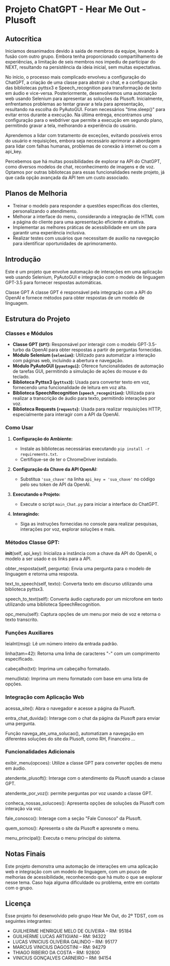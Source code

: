# Projeto ChatGPT - Hear Me Out - Plusoft

## Autocrítica

Iniciamos desanimados devido à saída de membros da equipe, levando à fusão com outro grupo. Embora tenha proporcionado compartilhamento de experiências, a limitação de seis membros nos impediu de participar do NEXT, resultando na persistência da ideia inicial, sem muitas expectativas.

No início, o processo mais complicado envolveu a configuração do ChatGPT, a criação de uma classe para abstrair o chat, e a configuração das bibliotecas pyttsx3 e Speech_recognition para transformação de texto em áudio e vice-versa. Posteriormente, desenvolvemos uma automação web usando Selenium para apresentar as soluções da Plusoft. Inicialmente, enfrentamos problemas ao tentar gravar a tela para apresentação, resultando na escolha do PyAutoGUI. Foram necessários "time.sleep()" para evitar erros durante a execução. Na última entrega, encontramos uma configuração para o webdriver que permite a execução em segundo plano, permitindo gravar a tela, melhorando a experiência do usuário.

Aprendemos a lidar com tratamento de exceções, evitando possíveis erros do usuário e requisições, embora seja necessário aprimorar a abordagem para lidar com falhas humanas, problemas de conexão à internet ou com a api_key.

Percebemos que há muitas possibilidades de explorar na API do ChatGPT, como diversos modelos de chat, reconhecimento de imagens e de voz. Optamos por outras bibliotecas para essas funcionalidades neste projeto, já que cada opção avançada da API tem um custo associado.

## Planos de Melhoria

- Treinar o modelo para responder a questões específicas dos clientes, personalizando o atendimento.
- Melhorar a interface do menu, considerando a integração de HTML com a página do cliente para uma apresentação eficiente e atrativa.
- Implementar as melhores práticas de acessibilidade em um site para garantir uma experiência inclusiva.
- Realizar testes com usuários que necessitam de auxílio na navegação para identificar oportunidades de aprimoramento.

## Introdução
Este é um projeto que envolve automação de interações em uma aplicação web usando Selenium, PyAutoGUI e integração com o modelo de linguagem GPT-3.5 para fornecer respostas automáticas.

Classe GPT
A classe GPT é responsável pela integração com a API do OpenAI e fornece métodos para obter respostas de um modelo de linguagem.


## Estrutura do Projeto

### Classes e Módulos

- **Classe GPT (`GPT`):** Responsável por interagir com o modelo GPT-3.5-turbo da OpenAI para obter respostas a partir de perguntas fornecidas.
- **Módulo Selenium (`selenium`):** Utilizado para automatizar a interação com páginas web, incluindo a abertura e navegação.
- **Módulo PyAutoGUI (`pyautogui`):** Oferece funcionalidades de automação de tarefas GUI, permitindo a simulação de ações do mouse e do teclado.
- **Biblioteca Pyttsx3 (`pyttsx3`):** Usada para converter texto em voz, fornecendo uma funcionalidade de leitura em voz alta.
- **Biblioteca SpeechRecognition (`speech_recognition`):** Utilizada para realizar a transcrição de áudio para texto, permitindo interações por voz.
- **Biblioteca Requests (`requests`):** Usada para realizar requisições HTTP, especialmente para interagir com a API da OpenAI.

### Como Usar

1. **Configuração do Ambiente:**
   - Instale as bibliotecas necessárias executando `pip install -r requirements.txt`.
   - Certifique-se de ter o ChromeDriver instalado.

2. **Configuração da Chave da API OpenAI:**
   - Substitua `'sua_chave'` na linha `api_key = 'sua_chave'` no código pelo seu token de API da OpenAI.

3. **Executando o Projeto:**
   - Execute o script `main_Chat.py` para iniciar a interface do ChatGPT.

4. **Interagindo:**
   - Siga as instruções fornecidas no console para realizar pesquisas, interações por voz, explorar soluções e mais.

### Métodos Classe GPT:
__init__(self, api_key): Inicializa a instância com a chave da API do OpenAI, o modelo a ser usado e os links para a API.

obter_resposta(self, pergunta): Envia uma pergunta para o modelo de linguagem e retorna uma resposta.

text_to_speech(self, texto): Converta texto em discurso utilizando uma biblioteca pyttsx3.

speech_to_text(self): Converta áudio capturado por um microfone em texto utilizando uma biblioteca SpeechRecognition.

opc_menu(self): Captura opções de um menu por meio de voz e retorna o texto transcrito.

### Funções Auxiliares
leiaInt(msg): Lê um número inteiro da entrada padrão.

linha(tam=42): Retorna uma linha de caracteres "-" com um comprimento especificado.

cabeçalho(txt): Imprima um cabeçalho formatado.

menu(lista): Imprima um menu formatado com base em uma lista de opções.

### Integração com Aplicação Web
acessa_site(): Abra o navegador e acesse a página da Plusoft.

entra_chat_duvida(): Interage com o chat da página da Plusoft para enviar uma pergunta.

Função navega_ate_uma_solucao(), automatizam a navegação em diferentes soluções do site da Plusoft, como RH, Financeiro ...

### Funcionalidades Adicionais

exibir_menu(opcoes): Utilize a classe GPT para converter opções de menu em áudio.

atendente_plusoft(): Interage com o atendimento da Plusoft usando a classe GPT.

atendente_por_voz(): permite perguntas por voz usando a classe GPT.

conheca_nossas_solucoes(): Apresenta opções de soluções da Plusoft com interação via voz.

fale_conosco(): Interage com a seção "Fale Conosco" da Plusoft.

quem_somos(): Apresenta o site da Plusoft e apresnete o menu.

menu_principal(): Executa o menu principal do sistema.

## Notas Finais
Este projeto demonstra uma automação de interações em uma aplicação web e integração com um modelo de linguagem, com um pouco de melhorias de acessibilidade, reconhecendo que há muito o que se explorar nesse tema. Caso haja alguma dificuldade ou problema, entre em contato com o grupo.


## Licença

Esse projeto foi desenvolvido pelo grupo Hear Me Out, do 2º TDST, com os seguintes integrantes:
- GUILHERME HENRIQUE MELO DE OLIVEIRA – RM: 95184
- GUILHERME LUCAS ARTIGIANI – RM: 94322
- LUCAS VINICIUS OLIVEIRA GALINDO – RM: 95177
- MARCUS VINICIUS DAGOSTINI – RM: 94279
- THIAGO RIBEIRO DA COSTA – RM: 92800
- VINICIUS GONÇALVES CARNEIRO – RM: 94154

